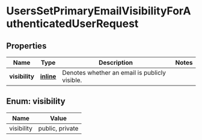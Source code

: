 
# UsersSetPrimaryEmailVisibilityForAuthenticatedUserRequest

## Properties
Name | Type | Description | Notes
------------ | ------------- | ------------- | -------------
**visibility** | [**inline**](#Visibility) | Denotes whether an email is publicly visible. | 


<a id="Visibility"></a>
## Enum: visibility
Name | Value
---- | -----
visibility | public, private



